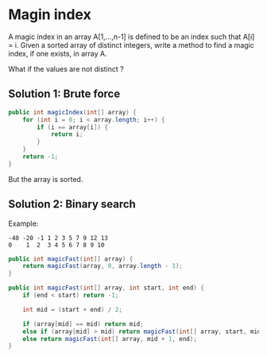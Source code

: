 # Magin index

A magic index in an array A[1,...,n-1] is defined to be an index such that A[i] = i. Given a sorted array of distinct integers, write a method to find a magic index, if one exists, in array A.

What if the values are not distinct ?

## Solution 1: Brute force

```java
public int magicIndex(int[] array) {
    for (int i = 0; i < array.length; i++) {
        if (i == array[i]) {
            return i;
        }
    }
    return -1;
}
```

But the array is sorted.

## Solution 2: Binary search

Example:

```
-40 -20 -1 1 2 3 5 7 9 12 13
0    1  2  3 4 5 6 7 8 9 10
```

```java
public int magicFast(int[] array) {
    return magicFast(array, 0, array.length - 1);
}

public int magicFast(int[] array, int start, int end) {
    if (end < start) return -1;

    int mid = (start + end) / 2;

    if (array[mid] == mid) return mid;
    else if (array[mid] > mid) return magicFast(int[] array, start, mid - 1);
    else return magicFast(int[] array, mid + 1, end);
}
```